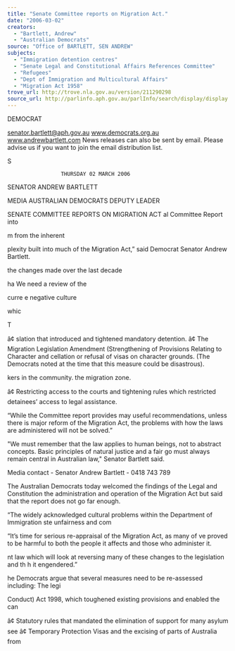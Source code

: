 ```yaml
---
title: "Senate Committee reports on Migration Act."
date: "2006-03-02"
creators:
  - "Bartlett, Andrew"
  - "Australian Democrats"
source: "Office of BARTLETT, SEN ANDREW"
subjects:
  - "Immigration detention centres"
  - "Senate Legal and Constitutional Affairs References Committee"
  - "Refugees"
  - "Dept of Immigration and Multicultural Affairs"
  - "Migration Act 1958"
trove_url: http://trove.nla.gov.au/version/211290298
source_url: http://parlinfo.aph.gov.au/parlInfo/search/display/display.w3p;query=Id%3A%22media/pressrel/Z1XI6%22
---
```


 

 DEMOCRAT

 

 senator.bartlett@aph.gov.au     www.democrats.org.au    www.andrewbartlett.com  News releases can also be sent by email. Please advise us if you want to join the email distribution list. 

 S 

                     THURSDAY 02 MARCH 2006 

 SENATOR ANDREW BARTLETT 

 MEDIA         AUSTRALIAN DEMOCRATS DEPUTY LEADER 

 SENATE COMMITTEE REPORTS ON MIGRATION ACT  al Committee Report into 

 m from the inherent 

 plexity built into much of the Migration Act,” said Democrat Senator Andrew Bartlett. 

  the changes made over the last decade 

 ha   We need a review of the 

 curre e negative culture 

 whic

 T  

 â¢ slation that introduced and tightened mandatory detention.  â¢  The  Migration Legislation Amendment (Strengthening of Provisions Relating to Character and  cellation or refusal of  visas on character grounds.  (The Democrats noted at the time that this measure could be disastrous). 

 kers in the community.  the migration zone. 

 â¢ Restricting access to the courts and tightening rules which restricted detainees’ access to legal  assistance. 

 “While the Committee report provides may useful recommendations, unless there is major reform of the  Migration Act, the problems with how the laws are administered will not be solved.” 

 "We must remember that the law applies to human beings, not to abstract concepts. Basic principles of  natural justice and a fair go must always remain central in Australian law," Senator Bartlett said. 

 

 Media contact - Senator Andrew Bartlett - 0418 743 789 

 The Australian Democrats today welcomed the findings of the Legal and Constitution the administration and operation of the Migration Act but said that the report does not go far enough. 

 “The widely acknowledged cultural problems within the Department of Immigration ste unfairness and com

 “It’s time for serious re-appraisal of the Migration Act, as many of ve proved to be harmful to both the people it affects and those who administer it.

 nt law which will look at reversing many of these changes to the legislation and th h it engendered.”   

 he Democrats argue that several measures need to be re-assessed including:   The legi

 Conduct) Act 1998, which toughened existing provisions and enabled the can

 â¢ Statutory rules that mandated the elimination of support for many asylum see â¢ Temporary Protection Visas and the excising of parts of Australia from 

